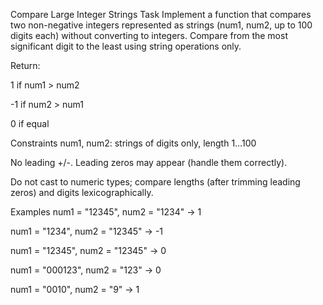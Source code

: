 Compare Large Integer Strings
Task
Implement a function that compares two non-negative integers represented as strings (num1, num2, up to 100 digits each) without converting to integers. Compare from the most significant digit to the least using string operations only.

Return:

1 if num1 > num2

-1 if num2 > num1

0 if equal

Constraints
num1, num2: strings of digits only, length 1…100

No leading +/-. Leading zeros may appear (handle them correctly).

Do not cast to numeric types; compare lengths (after trimming leading zeros) and digits lexicographically.

Examples
num1 = "12345", num2 = "1234" → 1

num1 = "1234", num2 = "12345" → -1

num1 = "12345", num2 = "12345" → 0

num1 = "000123", num2 = "123" → 0

num1 = "0010", num2 = "9" → 1